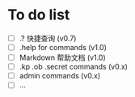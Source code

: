 # To do list

- [ ] .? 快捷查询 (v0.7)
- [ ] .help for commands (v1.0)
- [ ] Markdown 帮助文档 (v1.0)
- [ ] .kp .ob .secret commands (v0.x)
- [ ] admin commands (v0.x)
- [ ] ...
